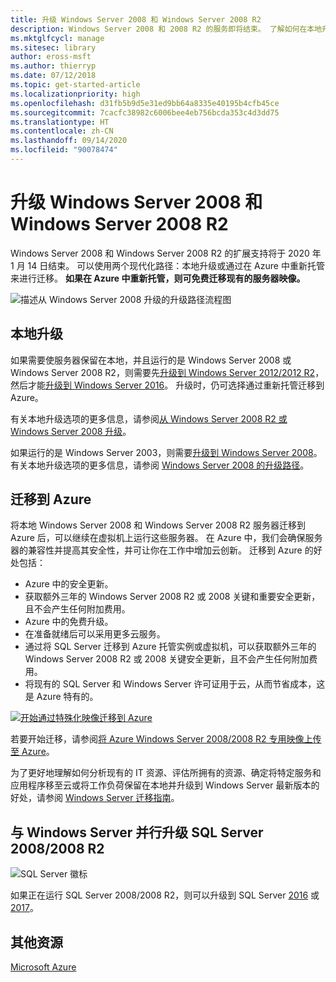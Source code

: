 ```yaml
---
title: 升级 Windows Server 2008 和 Windows Server 2008 R2
description: Windows Server 2008 和 2008 R2 的服务即将结束。 了解如何在本地升级或重新托管到 Azure。
ms.mktglfcycl: manage
ms.sitesec: library
author: eross-msft
ms.author: thierryp
ms.date: 07/12/2018
ms.topic: get-started-article
ms.localizationpriority: high
ms.openlocfilehash: d31fb5b9d5e31ed9bb64a8335e40195b4cfb45ce
ms.sourcegitcommit: 7cacfc38982c6006bee4eb756bcda353c4d3dd75
ms.translationtype: HT
ms.contentlocale: zh-CN
ms.lasthandoff: 09/14/2020
ms.locfileid: "90078474"
---
```

# <a name="upgrade-windows-server-2008-and-windows-server-2008-r2"></a>升级 Windows Server 2008 和 Windows Server 2008 R2

Windows Server 2008 和 Windows Server 2008 R2 的扩展支持将于 2020 年 1 月 14 日结束。 可以使用两个现代化路径：本地升级或通过在 Azure 中重新托管来进行迁移。 **如果在 Azure 中重新托管，则可免费迁移现有的服务器映像。**

![描述从 Windows Server 2008 升级的升级路径流程图](media/WS08_upgrade_paths.png)


## <a name="on-premises-upgrade"></a>本地升级
如果需要使服务器保留在本地，并且运行的是 Windows Server 2008 或 Windows Server 2008 R2，则需要先[升级到 Windows Server 2012/2012 R2](installation-and-upgrade.md#upgrading-to-windows-server-2012-r2)，然后才能[升级到 Windows Server 2016](installation-and-upgrade.md#upgrading-to-windows-server-2016)。 升级时，仍可选择通过重新托管迁移到 Azure。

有关本地升级选项的更多信息，请参阅[从 Windows Server 2008 R2 或 Windows Server 2008 升级](installation-and-upgrade.md#upgrading-from-windows-server-2008-r2-or-windows-server-2008)。

如果运行的是 Windows Server 2003，则需要[升级到 Windows Server 2008](/previous-versions/windows/it-pro/windows-server-2008-r2-and-2008/ff972408(v%3dws.10))。 有关本地升级选项的更多信息，请参阅 [Windows Server 2008 的升级路径](/previous-versions/windows/it-pro/windows-server-2008-r2-and-2008/dd979563(v=ws.10))。


## <a name="migrate-to-azure"></a>迁移到 Azure
将本地 Windows Server 2008 和 Windows Server 2008 R2 服务器迁移到 Azure 后，可以继续在虚拟机上运行这些服务器。 在 Azure 中，我们会确保服务器的兼容性并提高其安全性，并可让你在工作中增加云创新。 迁移到 Azure 的好处包括：

- Azure 中的安全更新。
- 获取额外三年的 Windows Server 2008 R2 或 2008 关键和重要安全更新，且不会产生任何附加费用。
- Azure 中的免费升级。
- 在准备就绪后可以采用更多云服务。
- 通过将 SQL Server 迁移到 Azure 托管实例或虚拟机，可以获取额外三年的 Windows Server 2008 R2 或 2008 关键安全更新，且不会产生任何附加费用。
- 将现有的 SQL Server 和 Windows Server 许可证用于云，从而节省成本，这是 Azure 特有的。

[![开始通过特殊化映像迁移到 Azure](./media/WS08-image-banner-small.png)](uploading-specialized-WS08-image-to-azure.md)

若要开始迁移，请参阅[将 Azure Windows Server 2008/2008 R2 专用映像上传至 Azure](uploading-specialized-WS08-image-to-azure.md)。

为了更好地理解如何分析现有的 IT 资源、评估所拥有的资源、确定将特定服务和应用程序移至云或将工作负荷保留在本地并升级到 Windows Server 最新版本的好处，请参阅 [Windows Server 迁移指南](https://go.microsoft.com/fwlink/?linkid=872689)。

## <a name="upgrade-sql-server-20082008-r2-in-parallel-with-your-windows-servers"></a>与 Windows Server 并行升级 SQL Server 2008/2008 R2

![SQL Server 徽标](media/sqlr2.jpg)

如果正在运行 SQL Server 2008/2008 R2，则可以升级到 SQL Server [2016](/sql/sql-server/sql-server-technical-documentation?view=sql-server-2016) 或 [2017](/sql/sql-server/sql-server-technical-documentation?view=sql-server-2017)。


## <a name="additional-resources"></a>其他资源
[Microsoft Azure](/azure/#pivot=products)
